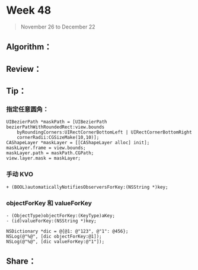 # Week 48

> November 26 to December 22

## Algorithm：


## Review：


## Tip：
### 指定任意圆角：
```objc
UIBezierPath *maskPath = [UIBezierPath bezierPathWithRoundedRect:view.bounds 
    byRoundingCorners:UIRectCornerBottomLeft | UIRectCornerBottomRight 
    cornerRadii:CGSizeMake(10,10)];
CAShapeLayer *maskLayer = [[CAShapeLayer alloc] init];
maskLayer.frame = view.bounds;
maskLayer.path = maskPath.CGPath;
view.layer.mask = maskLayer;
```
### 手动 KVO
```objc
+ (BOOL)automaticallyNotifiesObserversForKey:(NSString *)key;
```

### objectForKey 和 valueForKey
```
- (ObjectType)objectForKey:(KeyType)aKey;
- (id)valueForKey:(NSString *)key;
```

```
NSDictionary *dic = @{@1: @"123", @"1": @456};
NSLog(@"%@", [dic objectForKey:@1]);
NSLog(@"%@", [dic valueForKey:@"1"]);
```

## Share：